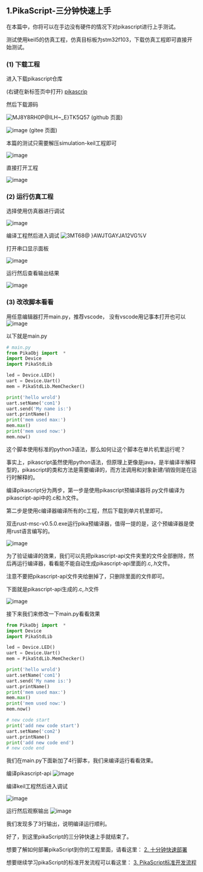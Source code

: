 ## 1.PikaScript-三分钟快速上手

在本篇中，你将可以在手边没有硬件的情况下对pikascript进行上手测试。

测试使用keil5的仿真工程，仿真目标板为stm32f103，下载仿真工程即可直接开始测试。

### (1) 下载工程

进入下载pikascript仓库

(右键在新标签页中打开)
[pikascrip](../../../../pikascript)

然后下载源码

![MJ8Y8RH0P@ILH~_E}TK5Q57](https://user-images.githubusercontent.com/88232613/130744247-2f71ba72-2d1b-49d9-bbb5-4eda334ec912.png)
(github 页面)

![image](https://user-images.githubusercontent.com/88232613/130744477-e6760afb-99bf-4be0-aa04-8fbe2ea737ec.png)
(gitee 页面)

本篇的测试只需要解压simulation-keil工程即可

![image](https://user-images.githubusercontent.com/88232613/130745409-364d67b8-04a4-45ab-bdd0-c59179419717.png)

直接打开工程

![image](https://user-images.githubusercontent.com/88232613/130745821-864038df-d8b0-41d2-97e8-199815d0d57d.png)

### (2) 运行仿真工程

选择使用仿真器进行调试

![image](https://user-images.githubusercontent.com/88232613/130747706-b912e09f-3f68-495a-a69f-f8f7500b1e4e.png)


编译工程然后进入调试
![3MT68@ }AWJTGAYJA12VG%V](https://user-images.githubusercontent.com/88232613/130747350-70ffa319-f04d-4f26-a75b-61864a19b8d8.png)

打开串口显示面板

![image](https://user-images.githubusercontent.com/88232613/130747952-42073ba1-c4c4-4acb-9495-766cd5731374.png)

运行然后查看输出结果

![image](https://user-images.githubusercontent.com/88232613/130748221-53fff9f6-6427-417d-b95a-3fa52a57eeaf.png)

### (3) 改改脚本看看

用任意编辑器打开main.py，推荐vscode， 没有vscode用记事本打开也可以
![image](https://user-images.githubusercontent.com/88232613/130748847-477facfb-e16e-4e0e-8876-d66efd0ae48c.png)

以下就是main.py
``` python
# main.py
from PikaObj import  *
import Device
import PikaStdLib 

led = Device.LED()
uart = Device.Uart()
mem = PikaStdLib.MemChecker()

print('hello wrold')
uart.setName('com1')
uart.send('My name is:')
uart.printName()
print('mem used max:')
mem.max()
print('mem used now:')
mem.now()
```
这个脚本使用标准的python3语法，那么如何让这个脚本在单片机里运行呢？

事实上，pikascript虽然使用python语法，但原理上更像是java，是半编译半解释型的，pikascript的类和方法是需要编译的，而方法调用和对象新建/销毁则是在运行时解释的。

编译pikascript分为两步，第一步是使用pikascript预编译器将.py文件编译为pikascript-api中的.c和.h文件。

第二步是使用c编译器编译所有的c工程，然后下载到单片机里即可。

双击rust-msc-v0.5.0.exe运行pika预编译器，值得一提的是，这个预编译器是使用rust语言编写的。

![image](https://user-images.githubusercontent.com/88232613/130749341-d12b7985-3685-419c-b9b8-8a09ae6f73d3.png)

为了验证编译的效果，我们可以先把pikascript-api文件夹里的文件全部删除，然后再运行编译器，看看能不能自动生成pikascript-api里面的.c,.h文件。

注意不要把pikascript-api文件夹给删掉了，只删除里面的文件即可。

下面就是pikascript-api生成的.c,.h文件

![image](https://user-images.githubusercontent.com/88232613/130750476-eaffce03-caeb-40b3-9841-550034fa191a.png)

接下来我们来修改一下main.py看看效果

``` python
from PikaObj import  *
import Device
import PikaStdLib 

led = Device.LED()
uart = Device.Uart()
mem = PikaStdLib.MemChecker()

print('hello wrold')
uart.setName('com1')
uart.send('My name is:')
uart.printName()
print('mem used max:')
mem.max()
print('mem used now:')
mem.now()

# new code start
print('add new code start')
uart.setName('com2')
uart.printName()
print('add new code end')
# new code end
```

我们在main.py下面新加了4行脚本，我们来编译运行看看效果。

编译pikascript-api
![image](https://user-images.githubusercontent.com/88232613/130751195-40944d60-7d56-48a9-9f47-cab87d77d5a8.png)

编译keil工程然后进入调试

![image](https://user-images.githubusercontent.com/88232613/130751539-aa0bdb82-750f-4f98-8f6f-02d653dda64a.png)

运行然后观察输出
![image](https://user-images.githubusercontent.com/88232613/130751653-cad627c2-367c-45a6-8c5f-686c7514df3c.png)

我们发现多了3行输出，说明编译运行顺利。

好了，到这里pikaScript的三分钟快速上手就结束了。

想要了解如何部署pikaScript到你的工程里面，请看这里：
[2. 十分钟快速部署](./2.%E5%8D%81%E5%88%86%E9%92%9F%E5%BF%AB%E9%80%9F%E9%83%A8%E7%BD%B2.md)

想要继续学习pikaScript的标准开发流程可以看这里：
[3. PikaScript标准开发流程](./3.PikaScript标准开发流程.md)

